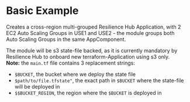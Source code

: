# Basic Example

Creates a cross-region multi-grouped Resilience Hub Application, with 2 EC2 Auto Scaling Groups in USE1 and USE2 - the module groups both \
Auto Scaling Groups in the same AppComponent. 

The module will be s3 state-file backed, as it is currently mandatory by Resilience Hub to onboard new terraform-Application using s3 only.\
**Note:** the `main.tf` file contains 3 replacement strings:
- `$BUCKET`, the bucket where we deploy the state file
- `$path/to/file.tfstate"`, the exact path in `$BUCKET` where the state-file will be deployed in
- `$$BUCKET_REGION`, the region where the `$BUCKET` is deployed in 